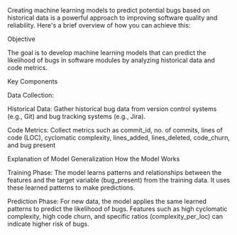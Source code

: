 Creating machine learning models to predict potential bugs based on historical data is a powerful approach to improving software quality and reliability. Here's a brief overview of how you can achieve this: 

Objective 

The goal is to develop machine learning models that can predict the likelihood of bugs in software modules by analyzing historical data and code metrics. 

Key Components 

Data Collection: 

Historical Data: Gather historical bug data from version control systems (e.g., Git) and bug tracking systems (e.g., Jira). 

Code Metrics: Collect metrics such as commit_id, no. of commits, lines of code (LOC), cyclomatic complexity, lines_added, lines_deleted, code_churn, and bug present 

 
Explanation of Model Generalization
How the Model Works

Training Phase:
The model learns patterns and relationships between the features and the target variable (bug_present) from the training data.
It uses these learned patterns to make predictions.

Prediction Phase:
For new data, the model applies the same learned patterns to predict the likelihood of bugs.
Features such as high cyclomatic complexity, high code churn, and specific ratios (complexity_per_loc) can indicate higher risk of bugs.
